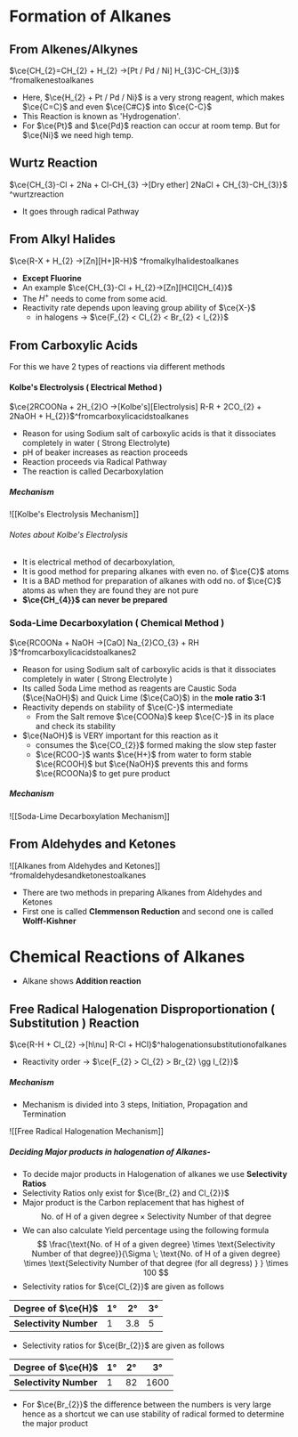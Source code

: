 # Formation of Alkanes
## From Alkenes/Alkynes
$\ce{CH_{2}=CH_{2} + H_{2} ->[Pt / Pd / Ni] H_{3}C-CH_{3}}$ ^fromalkenestoalkanes

- Here, $\ce{H_{2} + Pt / Pd / Ni}$ is a very strong reagent, which makes
  $\ce{C=C}$ and even $\ce{C#C}$ into $\ce{C-C}$
- This Reaction is known as 'Hydrogenation'.
- For $\ce{Pt}$ and $\ce{Pd}$ reaction can occur at room temp. But for $\ce{Ni}$ we need high temp.


## Wurtz Reaction
$\ce{CH_{3}-Cl + 2Na + Cl-CH_{3} ->[Dry ether] 2NaCl + CH_{3}-CH_{3}}$ ^wurtzreaction
- It goes through radical Pathway


## From Alkyl Halides 
$\ce{R-X + H_{2} ->[Zn][H+]R-H}$ ^fromalkylhalidestoalkanes

- **Except Fluorine** 
- An example $\ce{CH_{3}-Cl + H_{2}->[Zn][HCl]CH_{4}}$
- The $H^+$ needs to come from some acid.
- Reactivity rate depends upon leaving group ability of $\ce{X-}$
  - in halogens -> $\ce{F_{2} < Cl_{2} < Br_{2} < I_{2}}$


## From Carboxylic Acids
For this we have 2 types of reactions via different methods

#### Kolbe's Electrolysis ( Electrical Method )
$\ce{2RCOONa + 2H_{2}O ->[Kolbe's][Electrolysis] R-R + 2CO_{2} + 2NaOH + H_{2}}$^fromcarboxylicacidstoalkanes

- Reason for using Sodium salt of carboxylic acids is that it dissociates completely in water ( Strong Electrolyte)
- pH of beaker increases as reaction proceeds
- Reaction proceeds via Radical Pathway 
- The reaction is called Decarboxylation
##### Mechanism
![[Kolbe's Electrolysis Mechanism]]
###### Notes about Kolbe's Electrolysis
- It is electrical method of decarboxylation,
- It is good method for preparing alkanes with even no. of $\ce{C}$ atoms
- It is a BAD method for preparation of alkanes with odd no. of $\ce{C}$ atoms as when they are found they are not pure
- **$\ce{CH_{4}}$ can never be prepared**

### Soda-Lime Decarboxylation ( Chemical Method )
$\ce{RCOONa + NaOH ->[CaO] Na_{2}CO_{3} + RH }$^fromcarboxylicacidstoalkanes2

- Reason for using Sodium salt of carboxylic acids is that it dissociates completely in water ( Strong Electrolyte )
- Its called Soda Lime method as reagents are Caustic Soda ($\ce{NaOH}$) and Quick Lime ($\ce{CaO}$) in the **mole ratio 3:1** 
- Reactivity depends on stability of $\ce{C-}$ intermediate
  - From the Salt remove $\ce{COONa}$ keep $\ce{C-}$ in its place and check its stability
- $\ce{NaOH}$ is VERY important for this reaction as it
  - consumes the $\ce{CO_{2}}$ formed making the slow step faster
  - $\ce{RCOO-}$ wants $\ce{H+}$ from water to form stable $\ce{RCOOH}$ but $\ce{NaOH}$ prevents this and forms $\ce{RCOONa}$ to get pure product
##### Mechanism
![[Soda-Lime Decarboxylation Mechanism]]


## From Aldehydes and Ketones
![[Alkanes from Aldehydes and Ketones]] ^fromaldehydesandketonestoalkanes
- There are two methods in preparing Alkanes from Aldehydes and Ketones
- First one is called **Clemmenson Reduction** and second one is called **Wolff-Kishner** 


# Chemical Reactions of Alkanes
- Alkane shows **Addition reaction**
## Free Radical Halogenation Disproportionation ( Substitution ) Reaction
$\ce{R-H + Cl_{2} ->[h\nu] R-Cl + HCl}$^halogenationsubstitutionofalkanes

- Reactivity order -> $\ce{F_{2} > Cl_{2} > Br_{2} \gg I_{2}}$

##### Mechanism
- Mechanism is divided into 3 steps, Initiation, Propagation and Termination

![[Free Radical Halogenation Mechanism]]

##### Deciding Major products in halogenation of Alkanes-
- To decide major products in Halogenation of alkanes we use **Selectivity Ratios**
- Selectivity Ratios only exist for $\ce{Br_{2} and Cl_{2}}$
- Major product is the Carbon replacement that has highest of
$$
\text{No. of H of a given degree} \times \text{Selectivity Number of that degree}
$$
- We can also calculate Yield percentage using the following formula
$$
\frac{\text{No. of H of a given degree} \times \text{Selectivity Number of that degree}}{\Sigma \; \text{No. of H of a given degree} \times \text{Selectivity Number of that degree (for all degress) } } \times 100
$$
- Selectivity ratios for $\ce{Cl_{2}}$ are given as follows

| **Degree of $\ce{H}$** | 1°  | 2°  | 3°  |
| ---------------------- | --- | --- | --- |
| **Selectivity Number** | 1   | 3.8 | 5   |
- Selectivity ratios for $\ce{Br_{2}}$ are given as follows

| **Degree of $\ce{H}$** | 1°  | 2°  | 3°   |
| ---------------------- | --- | --- | ---- |
| **Selectivity Number** | 1   | 82  | 1600 |
- For $\ce{Br_{2}}$ the difference between the numbers is very large hence as a shortcut we can use stability of radical formed to determine the major product

